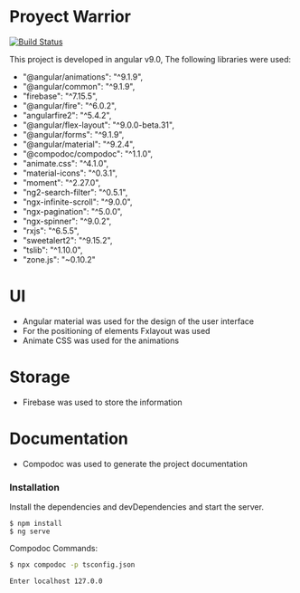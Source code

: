 # Proyect Warrior 
[![Build Status](https://travis-ci.org/joemccann/dillinger.svg?branch=master)](https://travis-ci.org/joemccann/dillinger)

This project is developed in angular v9.0,  The following libraries were used:
   - "@angular/animations": "^9.1.9",
   -  "@angular/common": "^9.1.9",
   -  "firebase": "^7.15.5",
   - "@angular/fire": "^6.0.2",
   - "angularfire2": "^5.4.2",
   - "@angular/flex-layout": "^9.0.0-beta.31",
   - "@angular/forms": "^9.1.9",
   - "@angular/material": "^9.2.4",
   - "@compodoc/compodoc": "^1.1.0",
   - "animate.css": "^4.1.0",
   - "material-icons": "^0.3.1",
   - "moment": "^2.27.0",
   - "ng2-search-filter": "^0.5.1",
   - "ngx-infinite-scroll": "^9.0.0",
   - "ngx-pagination": "^5.0.0",
   - "ngx-spinner": "^9.0.2",
   - "rxjs": "^6.5.5",
   - "sweetalert2": "^9.15.2",
   - "tslib": "^1.10.0",
   - "zone.js": "~0.10.2"

# UI
- Angular material was used for the design of the user interface
- For the positioning of elements Fxlayout was used
- Animate CSS was used for the animations

# Storage
- Firebase was used to store the information 

# Documentation
- Compodoc was used to generate the project documentation



### Installation
Install the dependencies and devDependencies and start the server.


```$ clone the repository
$ npm install 
$ ng serve
```

Compodoc Commands:
```sh
$ npx compodoc -p tsconfig.json

Enter localhost 127.0.0
```






   
